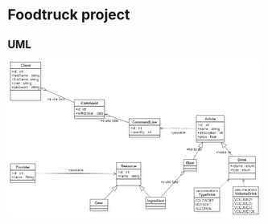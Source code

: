 Foodtruck project
=================

UML
---

![Foodtruck project UML][img]

[img]: FoodTruck.png "FoodTruck project UML"
